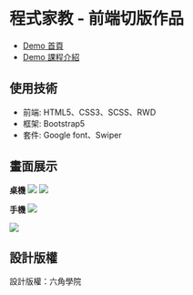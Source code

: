 # 程式家教 - 前端切版作品

- [Demo 首頁](https://chiayinin.com/layout2022-week006/)
- [Demo 課程介紹](https://chiayinin.com/layout2022-week006/courseInfo.html)

## 使用技術
- 前端: HTML5、CSS3、SCSS、RWD
- 框架: Bootstrap5
- 套件: Google font、Swiper

## 畫面展示
**桌機**
![](https://i.imgur.com/qlcfAia.png)
![](https://i.imgur.com/fWp1r4E.png)


**手機**
![](https://i.imgur.com/rwhOfeT.png)

![](https://i.imgur.com/bUO2dZR.png)

## 設計版權
設計版權：六角學院
